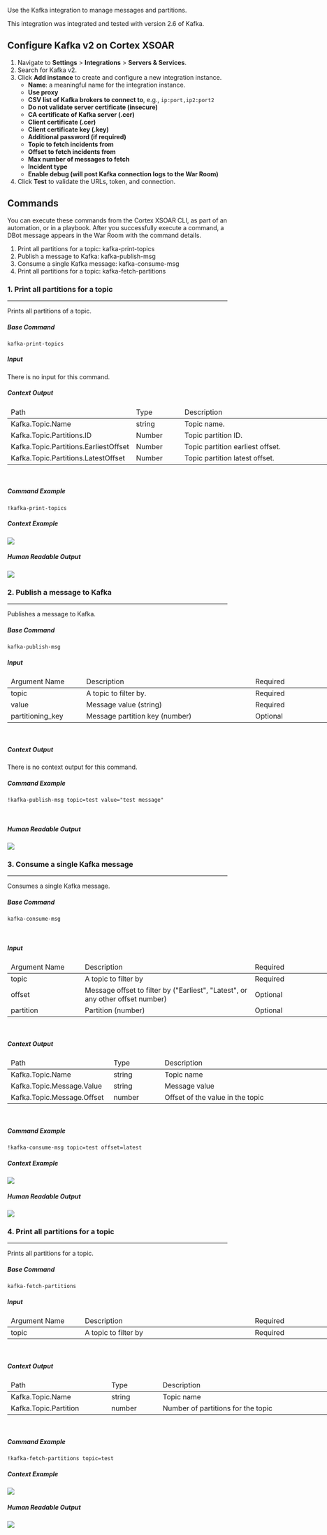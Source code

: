 <!-- HTML_DOC -->
<p>Use the Kafka integration to manage messages and partitions.</p>
<p>This integration was integrated and tested with version 2.6 of Kafka.</p>
<h2>Configure Kafka v2 on Cortex XSOAR</h2>
<ol>
<li>Navigate to <strong>Settings</strong> &gt; <strong>Integrations</strong> &gt; <strong>Servers &amp; Services</strong>.</li>
<li>Search for Kafka v2.</li>
<li>Click <strong>Add instance</strong> to create and configure a new integration instance.<br>
<ul>
<li>
<strong>Name</strong>: a meaningful name for the integration instance.</li>
<li><strong>Use proxy</strong></li>
<li>
<strong>CSV list of Kafka brokers to connect to</strong>, e.g., <code>ip:port,ip2:port2</code>
</li>
<li><strong>Do not validate server certificate (insecure)</strong></li>
<li><strong>CA certificate of Kafka server (.cer)</strong></li>
<li><strong>Client certificate (.cer)</strong></li>
<li><strong>Client certificate key (.key)</strong></li>
<li><strong>Additional password (if required)</strong></li>
<li><strong>Topic to fetch incidents from</strong></li>
<li><strong>Offset to fetch incidents from</strong></li>
<li><strong>Max number of messages to fetch</strong></li>
<li><strong>Incident type</strong></li>
<li><strong>Enable debug (will post Kafka connection logs to the War Room)</strong></li>
</ul>
</li>
<li>Click <strong>Test</strong> to validate the URLs, token, and connection.</li>
</ol>
<h2>Commands</h2>
<p>You can execute these commands from the Cortex XSOAR CLI, as part of an automation, or in a playbook. After you successfully execute a command, a DBot message appears in the War Room with the command details.</p>
<ol>
<li>Print all partitions for a topic: kafka-print-topics</li>
<li>Publish a message to Kafka: kafka-publish-msg</li>
<li>Consume a single Kafka message: kafka-consume-msg</li>
<li>Print all partitions for a topic: kafka-fetch-partitions</li>
</ol>
<h3>1. Print all partitions for a topic</h3>
<hr>
<p>Prints all partitions of a topic.</p>
<h5>Base Command</h5>
<p><code>kafka-print-topics</code></p>
<h5>Input</h5>
<p>There is no input for this command.</p>
<h5>Context Output</h5>
<table style="width: 748px;">
<thead>
<tr>
<td style="width: 220px;">Path</td>
<td style="width: 106px;">Type</td>
<td style="width: 414px;">Description</td>
</tr>
</thead>
<tbody>
<tr>
<td style="width: 220px;">Kafka.Topic.Name</td>
<td style="width: 106px;">string</td>
<td style="width: 414px;">Topic name.</td>
</tr>
<tr>
<td style="width: 220px;"><span>Kafka.Topic.Partitions.ID</span></td>
<td style="width: 106px;">Number</td>
<td style="width: 414px;">Topic partition ID.</td>
</tr>
<tr>
<td style="width: 220px;"><span>Kafka.Topic.Partitions.EarliestOffset</span></td>
<td style="width: 106px;">Number</td>
<td style="width: 414px;"><span>Topic partition earliest offset.</span></td>
</tr>
<tr>
<td style="width: 220px;"><span>Kafka.Topic.Partitions.LatestOffset</span></td>
<td style="width: 106px;">Number</td>
<td style="width: 414px;"><span>Topic partition latest offset.</span></td>
</tr>
</tbody>
</table>
<p> </p>
<h5>Command Example</h5>
<p><code>!kafka-print-topics</code></p>
<h5>Context Example</h5>
<p><img src="../../doc_files/Kafka_V2_mceclip2.png"></p>
<h5>Human Readable Output</h5>
<p><img src="../../doc_files/Kafka_V2_mceclip3.png"></p>
<h3>2. Publish a message to Kafka</h3>
<hr>
<p>Publishes a message to Kafka. </p>
<h5>Base Command</h5>
<p><code>kafka-publish-msg</code></p>
<h5>Input</h5>
<table style="width: 749px;">
<thead>
<tr>
<td style="width: 160px;">Argument Name</td>
<td style="width: 397px;">Description</td>
<td style="width: 183px;">Required</td>
</tr>
</thead>
<tbody>
<tr>
<td style="width: 160px;">topic</td>
<td style="width: 397px;">A topic to filter by.</td>
<td style="width: 183px;">Required</td>
</tr>
<tr>
<td style="width: 160px;">value</td>
<td style="width: 397px;">Message value (string)</td>
<td style="width: 183px;">Required</td>
</tr>
<tr>
<td style="width: 160px;">partitioning_key</td>
<td style="width: 397px;">Message partition key (number)</td>
<td style="width: 183px;">Optional</td>
</tr>
</tbody>
</table>
<p> </p>
<h5>Context Output</h5>
<p>There is no context output for this command.</p>
<h5>Command Example</h5>
<p><code>!kafka-publish-msg topic=test value="test message"</code></p>
<p> </p>
<h5>Human Readable Output</h5>
<p><img src="../../doc_files/Kafka_V2_mceclip4.png"></p>
<h3>3. Consume a single Kafka message</h3>
<hr>
<p>Consumes a single Kafka message.</p>
<h5>Base Command</h5>
<p><code>kafka-consume-msg</code></p>
<p> </p>
<h5>Input</h5>
<table style="width: 749px;">
<thead>
<tr>
<td style="width: 160px;">Argument Name</td>
<td style="width: 397px;">Description</td>
<td style="width: 183px;">Required</td>
</tr>
</thead>
<tbody>
<tr>
<td style="width: 160px;">topic</td>
<td style="width: 397px;">A topic to filter by</td>
<td style="width: 183px;">Required</td>
</tr>
<tr>
<td style="width: 160px;">offset</td>
<td style="width: 397px;">Message offset to filter by ("Earliest", "Latest", or any other offset number)</td>
<td style="width: 183px;">Optional</td>
</tr>
<tr>
<td style="width: 160px;">partition</td>
<td style="width: 397px;">Partition (number)</td>
<td style="width: 183px;">Optional</td>
</tr>
</tbody>
</table>
<p> </p>
<h5>Context Output</h5>
<table style="width: 748px;">
<thead>
<tr>
<td style="width: 220px;">Path</td>
<td style="width: 106px;">Type</td>
<td style="width: 414px;">Description</td>
</tr>
</thead>
<tbody>
<tr>
<td style="width: 220px;">Kafka.Topic.Name</td>
<td style="width: 106px;">string</td>
<td style="width: 414px;">Topic name</td>
</tr>
<tr>
<td style="width: 220px;">Kafka.Topic.Message.Value</td>
<td style="width: 106px;">string</td>
<td style="width: 414px;">Message value</td>
</tr>
<tr>
<td style="width: 220px;">Kafka.Topic.Message.Offset</td>
<td style="width: 106px;">number</td>
<td style="width: 414px;">Offset of the value in the topic</td>
</tr>
</tbody>
</table>
<p> </p>
<h5>Command Example</h5>
<p><code>!kafka-consume-msg topic=test offset=latest</code></p>
<h5>Context Example</h5>
<p><img src="../../doc_files/Kafka_V2_mceclip5.png"></p>
<h5>Human Readable Output</h5>
<p><img src="../../doc_files/Kafka_V2_mceclip6.png"></p>
<h3>4. Print all partitions for a topic</h3>
<hr>
<p>Prints all partitions for a topic.</p>
<h5>Base Command</h5>
<p><code>kafka-fetch-partitions</code></p>
<h5>Input</h5>
<table style="width: 749px;">
<thead>
<tr>
<td style="width: 160px;">Argument Name</td>
<td style="width: 397px;">Description</td>
<td style="width: 183px;">Required</td>
</tr>
</thead>
<tbody>
<tr>
<td style="width: 160px;">topic</td>
<td style="width: 397px;">A topic to filter by</td>
<td style="width: 183px;">Required</td>
</tr>
</tbody>
</table>
<p> </p>
<h5>Context Output</h5>
<table style="width: 748px;">
<thead>
<tr>
<td style="width: 220px;">Path</td>
<td style="width: 106px;">Type</td>
<td style="width: 414px;">Description</td>
</tr>
</thead>
<tbody>
<tr>
<td style="width: 220px;">Kafka.Topic.Name</td>
<td style="width: 106px;">string</td>
<td style="width: 414px;">Topic name</td>
</tr>
<tr>
<td style="width: 220px;">Kafka.Topic.Partition</td>
<td style="width: 106px;">number</td>
<td style="width: 414px;">Number of partitions for the topic</td>
</tr>
</tbody>
</table>
<p> </p>
<h5>Command Example</h5>
<p><code>!kafka-fetch-partitions topic=test</code></p>
<h5>Context Example</h5>
<p><img src="../../doc_files/Kafka_V2_mceclip7.png"></p>
<h5>Human Readable Output</h5>
<p><img src="../../doc_files/Kafka_V2_mceclip8.png"></p>
